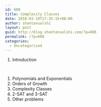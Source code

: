 ```yaml
---
id: 608
title: Complexity Classes
date: 2018-03-18T17:35:15+08:00
author: shantanualshi
layout: post
guid: http://blog.shantanualshi.com/?p=608
permalink: /?p=608
categories:
  - Uncategorized
---
```

  1. Introduction

&nbsp;

  1. Polynomials and Exponentials
  2. Orders of Growth
  3. Complexity Classes
  4. 2-SAT and 3-SAT
  5. Other problems